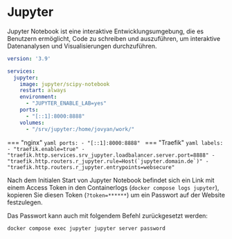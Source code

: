 # Jupyter

Jupyter Notebook ist eine interaktive Entwicklungsumgebung, die es Benutzern ermöglicht, Code zu schreiben und
auszuführen, um interaktive Datenanalysen und Visualisierungen durchzuführen.

```yaml
version: '3.9'

services:
  jupyter:
    image: jupyter/scipy-notebook
    restart: always
    environment:
      - "JUPYTER_ENABLE_LAB=yes"
    ports:
      - "[::1]:8000:8888"
    volumes:
      - "/srv/jupyter:/home/jovyan/work/"
```

=== "nginx"
    ```yaml
    ports:
    - "[::1]:8000:8888"
    ```
=== "Traefik"
    ```yaml
    labels:
    - "traefik.enable=true"
    - "traefik.http.services.srv_jupyter.loadbalancer.server.port=8888"
    - "traefik.http.routers.r_jupyter.rule=Host(`jupyter.domain.de`)"
    - "traefik.http.routers.r_jupyter.entrypoints=websecure"
    ```

Nach dem Initialen Start von Jupyter Notebook befindet sich
ein Link mit einem Access Token in den Containerlogs
(`docker compose logs jupyter`), kopieren Sie diesen
Token (`?token=******`) um ein Passwort auf der Website festzulegen.

Das Passwort kann auch mit folgendem Befehl zurückgesetzt werden:

```shell
docker compose exec jupyter jupyter server password
```
